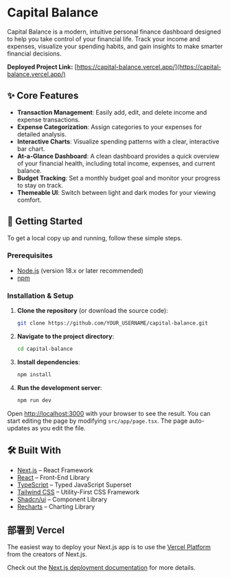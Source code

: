 # Capital Balance

Capital Balance is a modern, intuitive personal finance dashboard designed to help you take control of your financial life. Track your income and expenses, visualize your spending habits, and gain insights to make smarter financial decisions.

**Deployed Project Link:** [https://capital-balance.vercel.app/](https://capital-balance.vercel.app/)

## ✨ Core Features

- **Transaction Management**: Easily add, edit, and delete income and expense transactions.
- **Expense Categorization**: Assign categories to your expenses for detailed analysis.
- **Interactive Charts**: Visualize spending patterns with a clear, interactive bar chart.
- **At-a-Glance Dashboard**: A clean dashboard provides a quick overview of your financial health, including total income, expenses, and current balance.
- **Budget Tracking**: Set a monthly budget goal and monitor your progress to stay on track.
- **Themeable UI**: Switch between light and dark modes for your viewing comfort.

## 🚀 Getting Started

To get a local copy up and running, follow these simple steps.

### Prerequisites

- [Node.js](https://nodejs.org/) (version 18.x or later recommended)
- [npm](https://www.npmjs.com/)

### Installation & Setup

1.  **Clone the repository** (or download the source code):
    ```sh
    git clone https://github.com/YOUR_USERNAME/capital-balance.git
    ```

2.  **Navigate to the project directory**:
    ```sh
    cd capital-balance
    ```

3.  **Install dependencies**:
    ```sh
    npm install
    ```

4.  **Run the development server**:
    ```sh
    npm run dev
    ```

Open [http://localhost:3000](http://localhost:3000) with your browser to see the result. You can start editing the page by modifying `src/app/page.tsx`. The page auto-updates as you edit the file.

## 🛠️ Built With

- [Next.js](https://nextjs.org/) – React Framework
- [React](https://reactjs.org/) – Front-End Library
- [TypeScript](https://www.typescriptlang.org/) – Typed JavaScript Superset
- [Tailwind CSS](https://tailwindcss.com/) – Utility-First CSS Framework
- [Shadcn/ui](https://ui.shadcn.com/) – Component Library
- [Recharts](https://recharts.org/) – Charting Library

## 部署到 Vercel

The easiest way to deploy your Next.js app is to use the [Vercel Platform](https://vercel.com/new?utm_medium=default-template&filter=next.js&utm_source=create-next-app&utm_campaign=create-next-app-readme) from the creators of Next.js.

Check out the [Next.js deployment documentation](https://nextjs.org/docs/deployment) for more details.
